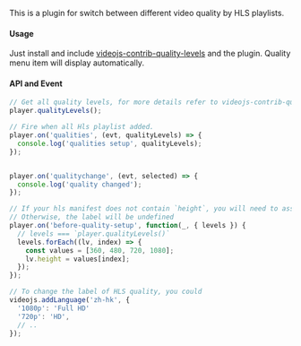 This is a plugin for switch between different video quality by HLS playlists.

#### Usage

Just install and include [videojs-contrib-quality-levels](https://github.com/videojs/videojs-contrib-quality-levels) and the plugin.
Quality menu item will display automatically.

#### API and Event

```js
// Get all quality levels, for more details refer to videojs-contrib-quality-levels
player.qualityLevels();

// Fire when all Hls playlist added.
player.on('qualities', (evt, qualityLevels) => {
  console.log('qualities setup', qualityLevels);
});


player.on('qualitychange', (evt, selected) => {
  console.log('quality changed');
});

// If your hls manifest does not contain `height`, you will need to assign it your self.
// Otherwise, the label will be undefined
player.on('before-quality-setup', function(_, { levels }) {
  // levels === `player.qualityLevels()`
  levels.forEach((lv, index) => {
    const values = [360, 480, 720, 1080];
    lv.height = values[index];
  });
});

// To change the label of HLS quality, you could
videojs.addLanguage('zh-hk', {
  '1080p': 'Full HD'
  '720p': 'HD',
  // ..
});
```
